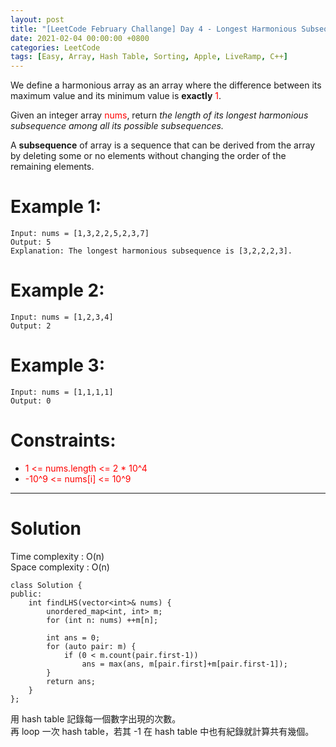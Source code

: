 ```yaml
---
layout: post
title: "[LeetCode February Challange] Day 4 - Longest Harmonious Subsequence"
date: 2021-02-04 00:00:00 +0800
categories: LeetCode
tags: [Easy, Array, Hash Table, Sorting, Apple, LiveRamp, C++]
---
```

We define a harmonious array as an array where the difference between its maximum value and its minimum value is **exactly** <font color="red">1</font>.

Given an integer array <font color="red">nums</font>, return *the length of its longest harmonious subsequence among all its possible subsequences.*

A **subsequence** of array is a sequence that can be derived from the array by deleting some or no elements without changing the order of the remaining elements.

# Example 1:

	Input: nums = [1,3,2,2,5,2,3,7]
	Output: 5
	Explanation: The longest harmonious subsequence is [3,2,2,2,3].

# Example 2:

	Input: nums = [1,2,3,4]
	Output: 2

# Example 3:

	Input: nums = [1,1,1,1]
	Output: 0

# Constraints:

- <font color="red">1 <= nums.length <= 2 * 10^4</font>
- <font color="red">-10^9 <= nums[i] <= 10^9</font>

______________________  

# Solution  

Time complexity : O(n)  
Space complexity : O(n)  

	class Solution {
	public:
	    int findLHS(vector<int>& nums) {
	        unordered_map<int, int> m;
	        for (int n: nums) ++m[n];
	        
	        int ans = 0;
	        for (auto pair: m) {
	            if (0 < m.count(pair.first-1))
	                ans = max(ans, m[pair.first]+m[pair.first-1]);
	        }
	        return ans;
	    }
	};

用 hash table 記錄每一個數字出現的次數。  
再 loop 一次 hash table，若其 -1 在 hash table 中也有紀錄就計算共有幾個。